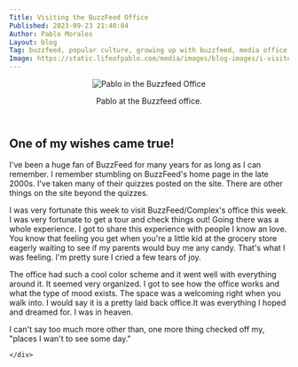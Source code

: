 ```yaml
---
Title: Visiting the BuzzFeed Office
Published: 2023-09-23 21:40:04
Author: Pablo Morales
Layout: blog
Tag: buzzfeed, popular culture, growing up with buzzfeed, media office, corporate
Image: https://static.lifeofpablo.com/media/images/blog-images/i-visited-buzzfeed-office/buzzfeed-pablo.jpg
---
```


<article class="br3 cf ph3 ph5-ns pv5 bg-dark-red white helvetica">

  <header class="fn fl-ns w-50-ns pr4-ns">
  <div class="aspect-ratio aspect-ratio--4x6 mb4 markdown="1">
    <div class="cover bw3" style="center;" markdown="1">
<img src="https://static.lifeofpablo.com/media/images/blog-images/i-visited-buzzfeed-office/buzzfeed-pablo.jpg" class="b--white-60 br3 dashed" alt="Pablo in the Buzzfeed Office" />
<p class="pil lh-copy measure mt4 mt0-ns f4 black bg-yellow" markdown="1">
Pablo at the Buzzfeed office.
</p>
</div>
  </header>
  <div class="fn fl-ns w-50-ns">
    <div class="lh-copy measure mt4 mt0-ns f4" markdown="1">
  <h2 class="center white">One of my wishes came true!</h2>
I've been a huge fan of BuzzFeed for many years for as long as I can remember. I remember stumbling on BuzzFeed's home page in the late 2000s. I've taken many of their quizzes posted on the site. There are other things on the site beyond the quizzes. 

I was very fortunate this week to visit BuzzFeed/Complex's office this week. I was very fortunate to get a tour and check things out! Going there was a whole experience. I got to share this experience with people I know an love. You know that feeling you get when you're a little kid at the grocery store eagerly waiting to see if my parents would buy me any candy. That's what I was feeling. I'm pretty sure I cried a few tears of joy. 

The office had such a cool color scheme and it went well with everything around it. It seemed very organized. I got to see how the office works and what the type of mood exists.  The space was a welcoming right when you walk into. I would say it is a pretty laid back office.It was everything I hoped and dreamed for. I was in heaven.

I can't say too much more other than, one more thing checked off my, "places I wan't to see some day." 



    </div>

  </div>
</article>


